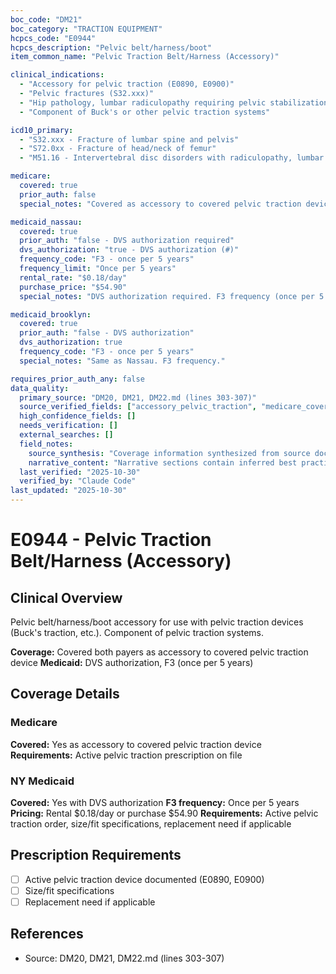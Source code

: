```yaml
---
boc_code: "DM21"
boc_category: "TRACTION EQUIPMENT"
hcpcs_code: "E0944"
hcpcs_description: "Pelvic belt/harness/boot"
item_common_name: "Pelvic Traction Belt/Harness (Accessory)"

clinical_indications:
  - "Accessory for pelvic traction (E0890, E0900)"
  - "Pelvic fractures (S32.xxx)"
  - "Hip pathology, lumbar radiculopathy requiring pelvic stabilization"
  - "Component of Buck's or other pelvic traction systems"

icd10_primary:
  - "S32.xxx - Fracture of lumbar spine and pelvis"
  - "S72.0xx - Fracture of head/neck of femur"
  - "M51.16 - Intervertebral disc disorders with radiculopathy, lumbar region"

medicare:
  covered: true
  prior_auth: false
  special_notes: "Covered as accessory to covered pelvic traction device. Requires active pelvic traction prescription on file."

medicaid_nassau:
  covered: true
  prior_auth: "false - DVS authorization required"
  dvs_authorization: "true - DVS authorization (#)"
  frequency_code: "F3 - once per 5 years"
  frequency_limit: "Once per 5 years"
  rental_rate: "$0.18/day"
  purchase_price: "$54.90"
  special_notes: "DVS authorization required. F3 frequency (once per 5 years). Rental $0.18/day or purchase $54.90. Documentation: active pelvic traction order, size/fit specifications, replacement need if applicable."

medicaid_brooklyn:
  covered: true
  prior_auth: "false - DVS authorization"
  dvs_authorization: true
  frequency_code: "F3 - once per 5 years"
  special_notes: "Same as Nassau. F3 frequency."

requires_prior_auth_any: false
data_quality:
  primary_source: "DM20, DM21, DM22.md (lines 303-307)"
  source_verified_fields: ["accessory_pelvic_traction", "medicare_covered_accessory", "medicaid_dvs", "f3_once_per_5years", "rental_0.18_day", "purchase_54.90"]
  high_confidence_fields: []
  needs_verification: []
  external_searches: []
  field_notes:
    source_synthesis: "Coverage information synthesized from source document"
    narrative_content: "Narrative sections contain inferred best practices and typical coverage patterns"
  last_verified: "2025-10-30"
  verified_by: "Claude Code"
last_updated: "2025-10-30"
---
```


# E0944 - Pelvic Traction Belt/Harness (Accessory)

## Clinical Overview
Pelvic belt/harness/boot accessory for use with pelvic traction devices (Buck's traction, etc.). Component of pelvic traction systems.

**Coverage:** Covered both payers as accessory to covered pelvic traction device
**Medicaid:** DVS authorization, F3 (once per 5 years)

## Coverage Details

### Medicare
**Covered:** Yes as accessory to covered pelvic traction device
**Requirements:** Active pelvic traction prescription on file

### NY Medicaid
**Covered:** Yes with DVS authorization
**F3 frequency:** Once per 5 years
**Pricing:** Rental $0.18/day or purchase $54.90
**Requirements:** Active pelvic traction order, size/fit specifications, replacement need if applicable

## Prescription Requirements
- [ ] Active pelvic traction device documented (E0890, E0900)
- [ ] Size/fit specifications
- [ ] Replacement need if applicable

## References
- Source: DM20, DM21, DM22.md (lines 303-307)
